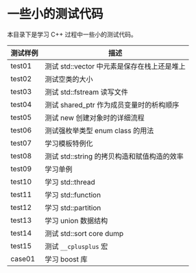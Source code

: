 # 一些小的测试代码

本目录下是学习 C++ 过程中一些小的测试代码。


| 测试样例 | 描述 |
| ---- | ---- |
| test01 | 测试 std::vector 中元素是保存在栈上还是堆上 |
| test02 | 测试空类的大小 |
| test03 | 测试 std::fstream 读写文件 |
| test04 | 测试 shared_ptr 作为成员变量时的析构顺序 |
| test05 | 测试 new 创建对象时的详细流程 |
| test06 | 测试强枚举类型 enum class 的用法 |
| test07 | 学习模板特例化 |
| test08 | 测试 std::string 的拷贝构造和赋值构造的效率 |
| test09 | 学习单例 |
| test10 | 学习 std::thread |
| test11 | 学习 std::function |
| test12 | 学习 std::partition |
| test13 | 学习 union 数据结构 |
| test14 | 测试 std::sort core dump |
| test15 | 测试 `__cplusplus` 宏 |
| case01 | 学习 boost 库 |
